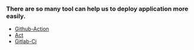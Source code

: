 ### There are so many tool can help us to deploy application more easily.
- [Github-Action](githubaction.md)
- [Act](act.md)
- [Gitlab-Ci](gitlabrunner.md)